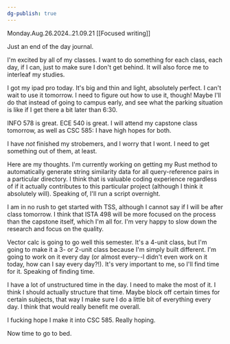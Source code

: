 ```yaml
---
dg-publish: true
---
```

Monday.Aug.26.2024..21.09.21
[[Focused writing]]

Just an end of the day journal.

I'm excited by all of my classes. I want to do something for each class, each day, if I can, just to make sure I don't get behind. It will also force me to interleaf my studies.

I got my ipad pro today. It's big and thin and light, absolutely perfect. I can't wait to use it tomorrow. I need to figure out how to use it, though! Maybe I'll do that instead of going to campus early, and see what the parking situation is like if I get there a bit later than 6:30.

INFO 578 is great. ECE 540 is great. I will attend my capstone class tomorrow, as well as CSC 585: I have high hopes for both.

I have *not* finished my strobemers, and I worry that I wont. I need to get something out of them, at least.

Here are my thoughts. I'm currently working on getting my Rust method to automatically generate string similarity data for all query-reference pairs in a particular directory. I think that is valuable coding experience regardless of if it actually contributes to this particular project (although I think it absolutely will). Speaking of, I'll run a script overnight.

I am in no rush to get started with TSS, although I cannot say if I will be after class tomorrow. I think that ISTA 498 will be more focused on the process than the capstone itself, which I'm all for. I'm very happy to slow down the research and focus on the quality.

Vector calc is going to go well this semester. It's a 4-unit class, but I'm going to make it a 3- or 2-unit class because I'm simply built different. I'm going to work on it every day (or almost every--I didn't even work on it today, how can I say every day?!). It's very important to me, so I'll find time for it. Speaking of finding time.

I have a lot of unstructured time in the day. I need to make the most of it. I think I should actually structure that time. Maybe block off certain times for certain subjects, that way I make sure I do a little bit of everything every day. I think that would really benefit me overall.

I fucking hope I make it into CSC 585. Really hoping.

Now time to go to bed.
